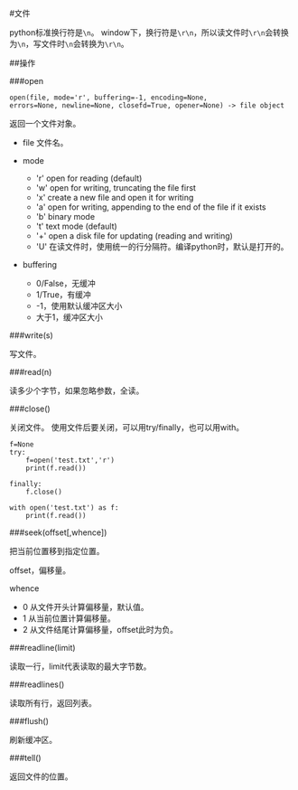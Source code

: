 #文件

python标准换行符是`\n`。
window下，换行符是`\r\n`，所以读文件时`\r\n`会转换为`\n`，写文件时`\n`会转换为`\r\n`。

##操作

###open

```
open(file, mode='r', buffering=-1, encoding=None, 
errors=None, newline=None, closefd=True, opener=None) -> file object
```

返回一个文件对象。

+   file
    文件名。
+   mode

    +   'r'
        open for reading (default)
    +   'w'
        open for writing, truncating the file first
    +   'x'
        create a new file and open it for writing
    +   'a'
        open for writing, appending to the end of the file if it exists
    +   'b'
        binary mode
    +   't'
        text mode (default)
    +   '+'
        open a disk file for updating (reading and writing)
    +   'U' 
        在读文件时，使用统一的行分隔符。编译python时，默认是打开的。

+   buffering

    + 0/False，无缓冲
    + 1/True，有缓冲
    + -1，使用默认缓冲区大小
    + 大于1，缓冲区大小

###write(s)

写文件。

###read(n)

读多少个字节，如果忽略参数，全读。

###close()

关闭文件。
使用文件后要关闭，可以用try/finally，也可以用with。

```
f=None
try:
    f=open('test.txt','r')
    print(f.read())

finally:
    f.close()

with open('test.txt') as f:
    print(f.read())
```

###seek(offset[,whence])

把当前位置移到指定位置。

offset，偏移量。

whence

+   0
    从文件开头计算偏移量，默认值。
+   1
    从当前位置计算偏移量。
+   2
    从文件结尾计算偏移量，offset此时为负。

###readline(limit)

读取一行，limit代表读取的最大字节数。

###readlines()

读取所有行，返回列表。

###flush()

刷新缓冲区。

###tell()

返回文件的位置。

